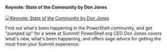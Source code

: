 ﻿#### Keynote: State of the Community by Don Jones

[![Keynote: State of the Community by Don Jones](https://i4.ytimg.com/vi/sN7xw_jq_64/hqdefault.jpg "Keynote: State of the Community by Don Jones")](https://www.youtube.com/watch?v=sN7xw_jq_64)

Find out what's been happening in the PowerShell community, and get "pumped up" for a week at Summit! PowerShell.org CEO Don Jones covers what's new, what's been happening, and offers sage advice for getting the most from your Summit experience.


